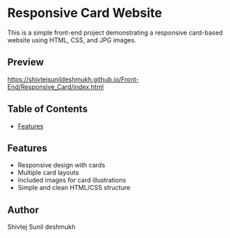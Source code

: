 # Responsive Card Website

This is a simple front-end project demonstrating a responsive card-based website using HTML, CSS, and JPG images.

## Preview

https://shivtejsunildeshmukh.github.io/Front-End/Responsive_Card/index.html

## Table of Contents

- [Features](#features)
  
## Features

- Responsive design with cards
- Multiple card layouts
- Included images for card illustrations
- Simple and clean HTML/CSS structure

## Author
Shivtej Sunil deshmukh
